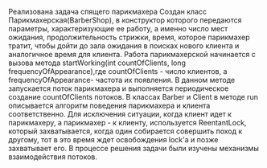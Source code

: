 Реализована задача спящего парикмахера
Создан класс Парикмахерская(BarberShop), в конструктор которого передаются параметры, характеризующие ее работу, а именно число мест ожидания, продолжительность стрижки, время, которое парикмахер тратит, чтобы дойти до зала ожидания в поисках нового клиента и аналогичное время для клиента.
Работа парикмахерской начинается с вызова метода startWorking(int countOfClients, long frequencyOfAppearance),где countOfClients - число клиентов, а frequencyOfAppearance- частота их появления.
В данном методе запускается поток парикмахера и выполняется периодическое создание countOfClients потоков.
В классах Barber и Client в методе run описывается алгоритм поведения парикмахера и клиента соответственно.
Для исключения ситуации, когда клиент идет к парикмахеру, а парикмахер - к клиенту, используется ReentantLock, который захватывается, когда один собирается совершить поход к другому, тот в это время ждет освобождения lock'а и позже захватывает его.
В процессе решения задачи были изучены механизмы взаимодействия потоков.
